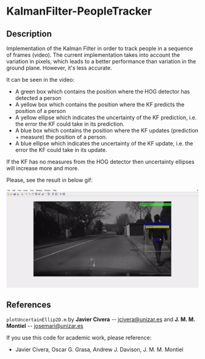 # KalmanFilter-PeopleTracker

## Description

Implementation of the Kalman Filter in order to track people in a sequence of frames (video). The current implementation takes into account the variation in pixels, which leads to a better performance than variation in the ground plane. However, it's less accurate.

It can be seen in the video:
* A green box which contains the position where the HOG detector has detected a person
* A yellow box which contains the position where the KF predicts the position of a person
* A yellow ellipse which indicates the uncertainty of the KF prediction, i.e. the error the KF could take in its prediction.
* A blue box which contains the position where the KF updates (prediction + measure) the position of a person.
* A blue ellipse which indicates the uncertainty of the KF update, i.e. the error the KF could take in its update.

If the KF has no measures from the HOG detector then uncertainty ellipses will increase more and more.

Please, see the result in below gif:

![](kalman_filter.gif)

## References

``plotUncertainEllip2D.m`` by **Javier Civera** -- jcivera@unizar.es and **J. M. M. Montiel** -- josemari@unizar.es

If you use this code for academic work, please reference:
* Javier Civera, Oscar G. Grasa, Andrew J. Davison, J. M. M. Montiel
